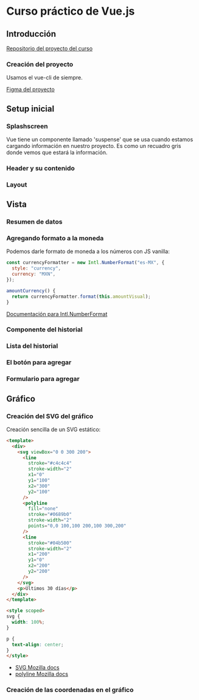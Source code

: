 # Curso práctico de Vue.js

## Introducción

[Repositorio del proyecto del curso](https://github.com/platzi/practico-vue)

### Creación del proyecto

Usamos el vue-cli de siempre.

[Figma del proyecto](https://www.figma.com/file/P3EL4J17QtATlH1lqYryfG/Personal-CashFlow?node-id=0%3A1)

## Setup inicial

### Splashscreen

Vue tiene un componente llamado 'suspense' que se usa cuando estamos cargando información en nuestro proyecto. Es como un recuadro gris donde vemos que estará la información.

### Header y su contenido

### Layout

## Vista

### Resumen de datos

### Agregando formato a la moneda

Podemos darle formato de moneda a los números con JS vanilla:

```javascript
const currencyFormatter = new Intl.NumberFormat("es-MX", {
  style: "currency",
  currency: "MXN",
});

amountCurrency() {
  return currencyFormatter.format(this.amountVisual);
}
```

[Documentación para Intl.NumberFormat](https://developer.mozilla.org/es/docs/Web/JavaScript/Reference/Global_Objects/Intl/NumberFormat)

### Componente del historial

### Lista del historial

### El botón para agregar

### Formulario para agregar

## Gráfico

### Creación del SVG del gráfico

Creación sencilla de un SVG estático:

```html
<template>
  <div>
    <svg viewBox="0 0 300 200">
      <line
        stroke="#c4c4c4"
        stroke-width="2"
        x1="0"
        y1="100"
        x2="300"
        y2="100"
      />
      <polyline
        fill="none"
        stroke="#0689b0"
        stroke-width="2"
        points="0,0 100,100 200,100 300,200"
      />
      <line
        stroke="#04b500"
        stroke-width="2"
        x1="200"
        y1="0"
        x2="200"
        y2="200"
      />
    </svg>
    <p>Últimos 30 días</p>
  </div>
</template>

<style scoped>
svg {
  width: 100%;
}

p {
  text-align: center;
}
</style>
```

- [SVG Mozilla docs](https://developer.mozilla.org/es/docs/Web/SVG)
- [polyline Mozilla docs](https://developer.mozilla.org/en-US/docs/Web/SVG/Element/polyline)

### Creación de las coordenadas en el gráfico
